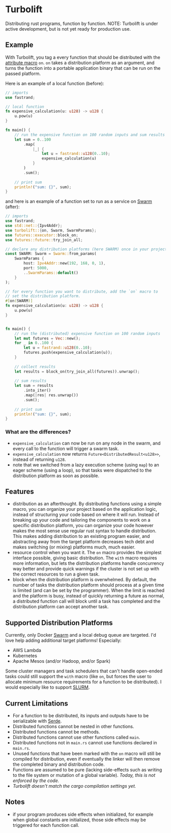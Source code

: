 # Turbolift

Distributing rust programs, function by function. NOTE: Turbolift is 
under active development, but is not yet ready for production use.

## Example

With Turbolift, you tag a every function that should be distributed 
 with the [attribute macro](https://doc.rust-lang.org/reference/procedural-macros.html#attribute-macros) `on`.
 `on` takes a distribution platform as an argument, and turns the 
 function into a portable application binary that can be run on the 
 passed platform. 


Here is an example of a local function (before):
```rust
// imports
use fastrand;

// local function
fn expensive_calculation(u: u128) -> u128 {
    u.pow(u)
}

fn main() {
    // run the expensive function on 100 random inputs and sum results
    let sum = 0..100
        .map(
            |_| {
                let u = fastrand::u128(0..10);
                expensive_calculation(u)
            }
        )
        .sum();
        
    // print sum
    println!("sum: {}", sum);
}
```

and here is an example of a function set to run as a service on [Swarm](https://docs.docker.com/engine/swarm/) (after):
```rust
// imports
use fastrand;
use std::net::{Ipv4Addr};
use turbolift::{on, Swarm, SwarmParams};
use futures::executor::block_on;
use futures::future::try_join_all;

// declare any distribution platforms (here SWARM) once in your project. 
const SWARM: Swarm = Swarm::from_params(
    SwarmParams {
        host: Ipv4Addr::new(192, 168, 0, 1),
        port: 5000,
        ..SwarmParams::default()
    }
);

// for every function you want to distribute, add the `on` macro to 
// set the distribution platform.
#[on(SWARM)]
fn expensive_calculation(u: u128) -> u128 {
    u.pow(u)
}


fn main() {
    // run the (distributed) expensive function on 100 random inputs
    let mut futures = Vec::new();
    for _ in 0..100 {
        let u = fastrand::u128(0..10);
        futures.push(expensive_calculation(u));
    }
    
    // collect results
    let results = block_on(try_join_all(futures)).unwrap();
    
    // sum results
    let sum = results
        .into_iter()
        .map(|res| res.unwrap())
        .sum();
    
    // print sum
    println!("sum: {}", sum);
}
```

### What are the differences?
- `expensive_calculation` can now be run on any node in the swarm, and 
every call to the function will trigger a swarm task.
- `expensive_calculation` now returns `Future<DistributedResult<u128>>`,
instead of returning `u128`.
- note that we switched from a lazy execution scheme (using `map`) to 
an eager scheme (using a loop), so that tasks were dispatched to the 
distribution platform as soon as possible.

## Features
- distribution as an afterthought. By distributing functions using 
a simple macro, you can organize your project based on the application 
logic, instead of structuring your code based on where it will run. 
Instead of breaking up your code and tailoring the components to work on
a specific distribution platform, you can organize your code however 
makes the most sense use regular rust syntax to handle distribution. This 
makes adding distribution to an existing program easier, and abstracting 
away from the target platform decreases tech debt and makes switching 
(or mixing) platforms much, much easier.
- resource control when you want it. The `on` macro provides the simplest interface
possible, giving basic distribution. The `with` macro requires more information, but
lets the distribution platforms handle concurrency way better and provide 
quick warnings if the cluster is not set up with the correct resources 
to run a given task. 
- block when the distribution platform is overwhelmed. By default, 
 the number of tasks the distribution platform should process at a given 
 time is limited (and can be set by the programmer). When the limit is 
 reached and the platform is busy, instead of quickly returning a future 
 as normal, a distributed function call will block until a task has 
 completed and the distribution platform can accept another task. 

## Supported Distribution Platforms
Currently, only Docker [Swarm](https://docs.docker.com/engine/swarm/)
and a local debug queue are targeted. I'd love help adding additional
target platforms! Especially:
- AWS Lambda
- Kubernetes
- Apache Mesos (and/or Hadoop, and/or Spark)

Some cluster managers and task schedulers that can't handle open-ended 
tasks could still support the `with` macro (like `on`, but forces the 
user to allocate minimum resource requirements for a function to be 
distributed). I would especially like to support [SLURM](https://en.wikipedia.org/wiki/Slurm_Workload_Manager).

## Current Limitations
- For a function to be distributed, its inputs and outputs have to be serializable with [Serde](https://github.com/serde-rs/serde).
- Distributed functions cannot be nested in other functions.
- Distributed functions cannot be methods.
- Distributed functions cannot use other functions called `main`.
- Distributed functions not in `main.rs` cannot use functions declared 
in `main.rs`.
- Unused functions that have been marked with the `on` macro will still be 
compiled for distribution, even if eventually the linker will then 
remove the completed binary and distribution code.
- Functions are assumed to be pure (lacking side-effects such as 
writing to the file system or mutation of a global variable). 
*Today, this is not enforced by the code.* 
- *Turbolift doesn't match the cargo compilation settings yet.*

## Notes
- if your program produces side effects when initialized, for example when 
global constants are initialized, those side effects may be triggered 
for each function call.